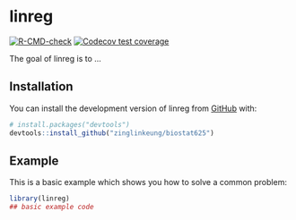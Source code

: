 
# linreg

<!-- badges: start -->
[![R-CMD-check](https://github.com/zinglinkeung/biostat625/actions/workflows/R-CMD-check.yaml/badge.svg)](https://github.com/zinglinkeung/biostat625/actions/workflows/R-CMD-check.yaml)
[![Codecov test coverage](https://codecov.io/gh/zinglinkeung/linreg/branch/main/graph/badge.svg)](https://app.codecov.io/gh/zinglinkeung/linreg?branch=main)
<!-- badges: end -->

The goal of linreg is to ...

## Installation

You can install the development version of linreg from [GitHub](https://github.com/) with:

``` r
# install.packages("devtools")
devtools::install_github("zinglinkeung/biostat625")
```

## Example

This is a basic example which shows you how to solve a common problem:

``` r
library(linreg)
## basic example code
```

